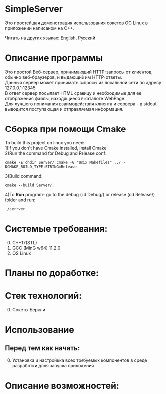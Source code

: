 # SimpleServer
Это простейшая демонстрация использования сокетов ОС Linux в приложении написаном на С++.

Читать на других языках: [English](README.md), [Русский](README.Russian.md)

# Описание программы
Это простой Веб-сервер, принимающий HTTP-запросы от клиентов, обычно веб-браузеров, и выдающий им HTTP-ответы.<br>
Данный сервер может принимать запросы из локальной сети по адресу 127.0.0.1:12345<br>
В ответ сервер посылает HTML сраницу и необходимые для ее отображения файлы, находящиеся в каталоге WebPage.<br>
Для лучшего понимания взаимодействия клиента и сервера - в stdout выводится поступающая и отправляемая информация.

# Сборка при помощи Cmake
To build this project on linux you need:<br>
1)If you don't have Cmake installed, install Cmake<br>
2)Run the command for Debug and Release conf:<br>

```
cmake -E chdir Server/ cmake -G "Unix Makefiles" ../ -DCMAKE_BUILD_TYPE:STRING=Release
```
3)Build command:<br>

```
cmake --build Server/.
```
4)To **Run** program- go to the debug (cd Debug/) or release (cd Release/) folder and run:<br>

```
./serrver
```

# Системые требования:
  0. C++17(STL)<br>
  1. GCC (MinG w64) 11.2.0 <br>
  2. OS Linux <br>
  
# Планы по доработке:


# Стек технологий:
  0. Сокеты Беркли<br>

# Использование
## Перед тем как начать:
  0. Установка и настройкка всех требуемых компонентов в среде разработки длля запуска приложения
  
# Описание возможностей:


